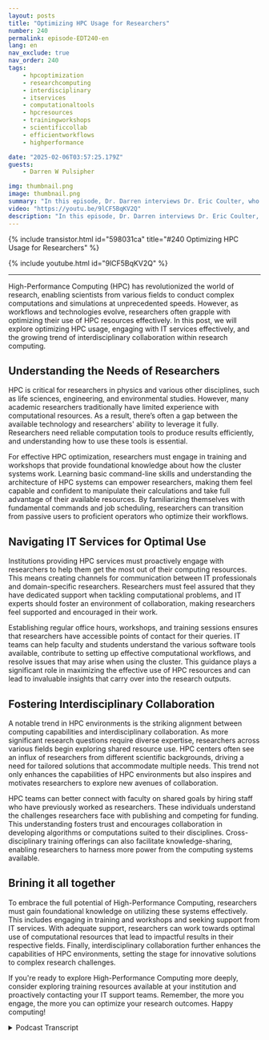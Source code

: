 ```yaml
---
layout: posts
title: "Optimizing HPC Usage for Researchers"
number: 240
permalink: episode-EDT240-en
lang: en
nav_exclude: true
nav_order: 240
tags:
    - hpcoptimization
    - researchcomputing
    - interdisciplinary
    - itservices
    - computationaltools
    - hpcresources
    - trainingworkshops
    - scientificcollab
    - efficientworkflows
    - highperformance

date: "2025-02-06T03:57:25.179Z"
guests:
    - Darren W Pulsipher

img: thumbnail.png
image: thumbnail.png
summary: "In this episode, Dr. Darren interviews Dr. Eric Coulter, who shares his journey from being a researcher in condensed matter physics to having a role in high-performance computing (HPC) administration. He discusses the paramount importance of understanding the needs of researchers and how his background helps bridge the gap between IT and research. Eric explains the onboarding process for new researchers, the consulting services offered to help them effectively utilize HPC resources, and the challenges faced in getting researchers to share their work. He also highlights the organizational structure of their team and the adaptability required to support a diverse range of research domains."
video: "https://youtu.be/9lCF5BqKV2Q"
description: "In this episode, Dr. Darren interviews Dr. Eric Coulter, who shares his journey from being a researcher in condensed matter physics to having a role in high-performance computing (HPC) administration. He discusses the paramount importance of understanding the needs of researchers and how his background helps bridge the gap between IT and research. Eric explains the onboarding process for new researchers, the consulting services offered to help them effectively utilize HPC resources, and the challenges faced in getting researchers to share their work. He also highlights the organizational structure of their team and the adaptability required to support a diverse range of research domains."
---
```


<div>
{% include transistor.html id="598031ca" title="#240 Optimizing HPC Usage for Researchers" %}

{% include youtube.html id="9lCF5BqKV2Q" %}
</div>

---

High-Performance Computing (HPC) has revolutionized the world of research, enabling scientists from various fields to conduct complex computations and simulations at unprecedented speeds. However, as workflows and technologies evolve, researchers often grapple with optimizing their use of HPC resources effectively. In this post, we will explore optimizing HPC usage, engaging with IT services effectively, and the growing trend of interdisciplinary collaboration within research computing.

## Understanding the Needs of Researchers

HPC is critical for researchers in physics and various other disciplines, such as life sciences, engineering, and environmental studies. However, many academic researchers traditionally have limited experience with computational resources. As a result, there’s often a gap between the available technology and researchers' ability to leverage it fully. Researchers need reliable computation tools to produce results efficiently, and understanding how to use these tools is essential.

For effective HPC optimization, researchers must engage in training and workshops that provide foundational knowledge about how the cluster systems work. Learning basic command-line skills and understanding the architecture of HPC systems can empower researchers, making them feel capable and confident to manipulate their calculations and take full advantage of their available resources. By familiarizing themselves with fundamental commands and job scheduling, researchers can transition from passive users to proficient operators who optimize their workflows.

## Navigating IT Services for Optimal Use

Institutions providing HPC services must proactively engage with researchers to help them get the most out of their computing resources. This means creating channels for communication between IT professionals and domain-specific researchers. Researchers must feel assured that they have dedicated support when tackling computational problems, and IT experts should foster an environment of collaboration, making researchers feel supported and encouraged in their work.

Establishing regular office hours, workshops, and training sessions ensures that researchers have accessible points of contact for their queries. IT teams can help faculty and students understand the various software tools available, contribute to setting up effective computational workflows, and resolve issues that may arise when using the cluster. This guidance plays a significant role in maximizing the effective use of HPC resources and can lead to invaluable insights that carry over into the research outputs.

## Fostering Interdisciplinary Collaboration

A notable trend in HPC environments is the striking alignment between computing capabilities and interdisciplinary collaboration. As more significant research questions require diverse expertise, researchers across various fields begin exploring shared resource use. HPC centers often see an influx of researchers from different scientific backgrounds, driving a need for tailored solutions that accommodate multiple needs. This trend not only enhances the capabilities of HPC environments but also inspires and motivates researchers to explore new avenues of collaboration.

HPC teams can better connect with faculty on shared goals by hiring staff who have previously worked as researchers. These individuals understand the challenges researchers face with publishing and competing for funding. This understanding fosters trust and encourages collaboration in developing algorithms or computations suited to their disciplines. Cross-disciplinary training offerings can also facilitate knowledge-sharing, enabling researchers to harness more power from the computing systems available.

## Brining it all together

To embrace the full potential of High-Performance Computing, researchers must gain foundational knowledge on utilizing these systems effectively. This includes engaging in training and workshops and seeking support from IT services. With adequate support, researchers can work towards optimal use of computational resources that lead to impactful results in their respective fields. Finally, interdisciplinary collaboration further enhances the capabilities of HPC environments, setting the stage for innovative solutions to complex research challenges.

If you're ready to explore High-Performance Computing more deeply, consider exploring training resources available at your institution and proactively contacting your IT support teams. Remember, the more you engage, the more you can optimize your research outcomes. Happy computing!



<details>
<summary> Podcast Transcript </summary>

<p></p>

</details>
